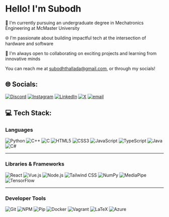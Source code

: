 # Hello! I'm Subodh

🏫 I'm currently pursuing an undergraduate degree in Mechatronics Engineering at McMaster University

🌐 I'm passionate about building impactful tech at the intersection of hardware and software

🤝 I'm always open to collaborating on exciting projects and learning from innovative minds

You can reach me at subodhthallada@gmail.com, or through my socials!

## 🌐 Socials:
[![Discord](https://img.shields.io/badge/Discord-%237289DA.svg?logo=discord&logoColor=white)](https://discord.gg/random__17) [![Instagram](https://img.shields.io/badge/Instagram-%23E4405F.svg?logo=Instagram&logoColor=white)](https://instagram.com/subodh_1.7) [![LinkedIn](https://img.shields.io/badge/LinkedIn-%230077B5.svg?logo=linkedin&logoColor=white)](https://linkedin.com/in/subodh-thallada) [![X](https://img.shields.io/badge/X-black.svg?logo=X&logoColor=white)](https://x.com/@SubodhThallada) [![email](https://img.shields.io/badge/Email-D14836?logo=gmail&logoColor=white)](mailto:thallads@mcmaster.ca) 

## 💻 Tech Stack:

### Languages

![Python](https://img.shields.io/badge/python-3670A0?style=for-the-badge\&logo=python\&logoColor=ffdd54)
![C++](https://img.shields.io/badge/C++-00599C?style=for-the-badge\&logo=c%2B%2B\&logoColor=white)
![C](https://img.shields.io/badge/C-00599C?style=for-the-badge\&logo=c\&logoColor=white)
![HTML5](https://img.shields.io/badge/HTML5-E34F26?style=for-the-badge\&logo=html5\&logoColor=white)
![CSS3](https://img.shields.io/badge/CSS3-1572B6?style=for-the-badge\&logo=css3\&logoColor=white)
![JavaScript](https://img.shields.io/badge/JavaScript-F7DF1E?style=for-the-badge\&logo=javascript\&logoColor=black)
![TypeScript](https://img.shields.io/badge/TypeScript-3178C6?style=for-the-badge\&logo=typescript\&logoColor=white)
![Java](https://img.shields.io/badge/Java-ED8B00?style=for-the-badge\&logo=openjdk\&logoColor=white)
![C#](https://img.shields.io/badge/C%23-68217A?style=for-the-badge\&logo=csharp\&logoColor=white)

---

### Libraries & Frameworks

![React](https://img.shields.io/badge/React-20232A?style=for-the-badge\&logo=react\&logoColor=61DAFB)
![Vue.js](https://img.shields.io/badge/Vue.js-35495E?style=for-the-badge\&logo=vue.js\&logoColor=4FC08D)
![Node.js](https://img.shields.io/badge/Node.js-339933?style=for-the-badge\&logo=nodedotjs\&logoColor=white)
![Tailwind CSS](https://img.shields.io/badge/Tailwind_CSS-38B2AC?style=for-the-badge\&logo=tailwind-css\&logoColor=white)
![NumPy](https://img.shields.io/badge/Numpy-013243?style=for-the-badge\&logo=numpy\&logoColor=white)
![MediaPipe](https://img.shields.io/badge/MediaPipe-FF6F00?style=for-the-badge\&logo=google\&logoColor=white)
![TensorFlow](https://img.shields.io/badge/TensorFlow-FF6F00?style=for-the-badge\&logo=tensorflow\&logoColor=white)

---

### Developer Tools

![Git](https://img.shields.io/badge/Git-F05032?style=for-the-badge\&logo=git\&logoColor=white)
![NPM](https://img.shields.io/badge/NPM-CB3837?style=for-the-badge\&logo=npm\&logoColor=white)
![Pip](https://img.shields.io/badge/Pip-3776AB?style=for-the-badge\&logo=pypi\&logoColor=white)
![Docker](https://img.shields.io/badge/Docker-2496ED?style=for-the-badge\&logo=docker\&logoColor=white)
![Vagrant](https://img.shields.io/badge/Vagrant-1563FF?style=for-the-badge\&logo=vagrant\&logoColor=white)
![LaTeX](https://img.shields.io/badge/LaTeX-008080?style=for-the-badge\&logo=latex\&logoColor=white)
![Azure](https://img.shields.io/badge/Azure-0072C6?style=for-the-badge\&logo=microsoftazure\&logoColor=white)
